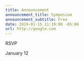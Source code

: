 ```yaml
---
title: Announcement
announcement_title: Symposium
announcement_subtitle: Free
date: 2019-01-15 11:19:00 -05:00
url: http://google.com
---
```


RSVP

January 12